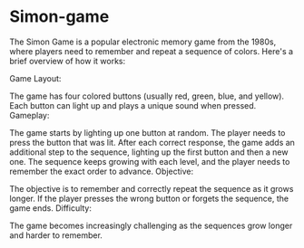 # Simon-game
The Simon Game is a popular electronic memory game from the 1980s, where players need to remember and repeat a sequence of colors. Here's a brief overview of how it works:

Game Layout:

The game has four colored buttons (usually red, green, blue, and yellow).
Each button can light up and plays a unique sound when pressed.
Gameplay:

The game starts by lighting up one button at random. The player needs to press the button that was lit.
After each correct response, the game adds an additional step to the sequence, lighting up the first button and then a new one.
The sequence keeps growing with each level, and the player needs to remember the exact order to advance.
Objective:

The objective is to remember and correctly repeat the sequence as it grows longer. If the player presses the wrong button or forgets the sequence, the game ends.
Difficulty:

The game becomes increasingly challenging as the sequences grow longer and harder to remember.
